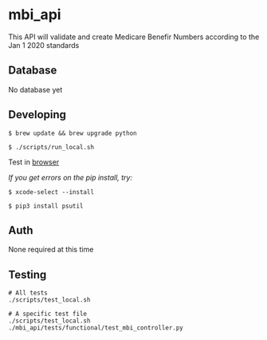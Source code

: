 # mbi_api

This API will validate and create Medicare Benefir Numbers according to the Jan 1 2020 standards

## Database

No database yet

## Developing

```console
$ brew update && brew upgrade python

$ ./scripts/run_local.sh 

```
Test in [browser](http://0.0.0.0:3030/)

*If you get errors on the pip install, try:*

```console
$ xcode-select --install   

$ pip3 install psutil 
```

## Auth 

None required at this time

## Testing

```
# All tests
./scripts/test_local.sh

# A specific test file
./scripts/test_local.sh ./mbi_api/tests/functional/test_mbi_controller.py